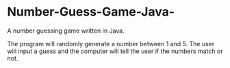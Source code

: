 # Number-Guess-Game-Java-
A number guessing game written in Java.

The program will randomly generate a number between 1 and 5. The user will input a guess and the computer will tell the user if the numbers match or not.
